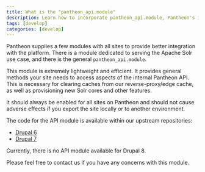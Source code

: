 ```yaml
---
title: What is the "pantheon_api.module"
description: Learn how to incorporate pantheon_api.module, Pantheon's internal API modules, on your Drupal sites.
tags: [develop]
categories: [develop]
---
```

Pantheon supplies a few modules with all sites to provide better integration with the platform. There is a module dedicated to serving the Apache Solr use case, and there is the general `pantheon_api.module`.

This module is extremely lightweight and efficient. It provides general methods your site needs to access aspects of the internal Pantheon API. This is necessary for clearing caches from our reverse-proxy/edge cache, as well as provisioning new Solr cores and other features.

It should always be enabled for all sites on Pantheon and should not cause adverse effects if you export the site locally or to another environment.

The code for the API module is available within our upstream repositories:

- [Drupal 6](https://github.com/pantheon-systems/drops-6/tree/master/modules/pantheon)
- [Drupal 7](https://github.com/pantheon-systems/drops-7/tree/master/modules/pantheon)

Currently, there is no API module available for Drupal 8.

Please feel free to contact us if you have any concerns with this module.
